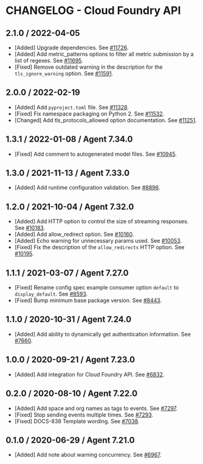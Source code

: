 # CHANGELOG - Cloud Foundry API

## 2.1.0 / 2022-04-05

* [Added] Upgrade dependencies. See [#11726](https://github.com/DataDog/integrations-core/pull/11726).
* [Added] Add metric_patterns options to filter all metric submission by a list of regexes. See [#11695](https://github.com/DataDog/integrations-core/pull/11695).
* [Fixed] Remove outdated warning in the description for the `tls_ignore_warning` option. See [#11591](https://github.com/DataDog/integrations-core/pull/11591).

## 2.0.0 / 2022-02-19

* [Added] Add `pyproject.toml` file. See [#11328](https://github.com/DataDog/integrations-core/pull/11328).
* [Fixed] Fix namespace packaging on Python 2. See [#11532](https://github.com/DataDog/integrations-core/pull/11532).
* [Changed] Add tls_protocols_allowed option documentation. See [#11251](https://github.com/DataDog/integrations-core/pull/11251).

## 1.3.1 / 2022-01-08 / Agent 7.34.0

* [Fixed] Add comment to autogenerated model files. See [#10945](https://github.com/DataDog/integrations-core/pull/10945).

## 1.3.0 / 2021-11-13 / Agent 7.33.0

* [Added] Add runtime configuration validation. See [#8896](https://github.com/DataDog/integrations-core/pull/8896).

## 1.2.0 / 2021-10-04 / Agent 7.32.0

* [Added] Add HTTP option to control the size of streaming responses. See [#10183](https://github.com/DataDog/integrations-core/pull/10183).
* [Added] Add allow_redirect option. See [#10160](https://github.com/DataDog/integrations-core/pull/10160).
* [Added] Echo warning for unnecessary params used. See [#10053](https://github.com/DataDog/integrations-core/pull/10053).
* [Fixed] Fix the description of the `allow_redirects` HTTP option. See [#10195](https://github.com/DataDog/integrations-core/pull/10195).

## 1.1.1 / 2021-03-07 / Agent 7.27.0

* [Fixed] Rename config spec example consumer option `default` to `display_default`. See [#8593](https://github.com/DataDog/integrations-core/pull/8593).
* [Fixed] Bump minimum base package version. See [#8443](https://github.com/DataDog/integrations-core/pull/8443).

## 1.1.0 / 2020-10-31 / Agent 7.24.0

* [Added] Add ability to dynamically get authentication information. See [#7660](https://github.com/DataDog/integrations-core/pull/7660).

## 1.0.0 / 2020-09-21 / Agent 7.23.0

* [Added] Add integration for Cloud Foundry API. See [#6832](https://github.com/DataDog/integrations-core/pull/6832).

## 0.2.0 / 2020-08-10 / Agent 7.22.0

* [Added] Add space and org names as tags to events. See [#7297](https://github.com/DataDog/integrations-core/pull/7297).
* [Fixed] Stop sending events multiple times. See [#7293](https://github.com/DataDog/integrations-core/pull/7293).
* [Fixed] DOCS-838 Template wording. See [#7038](https://github.com/DataDog/integrations-core/pull/7038).

## 0.1.0 / 2020-06-29 / Agent 7.21.0

* [Added] Add note about warning concurrency. See [#6967](https://github.com/DataDog/integrations-core/pull/6967).

